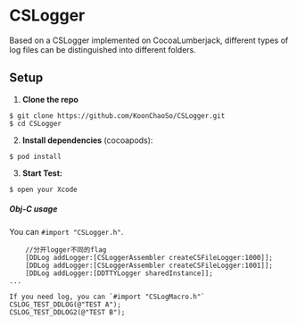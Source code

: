 # CSLogger
Based on a CSLogger implemented on CocoaLumberjack, different types of log files can be distinguished into different folders.
## Setup

1. **Clone the repo**

  ```
  $ git clone https://github.com/KoonChaoSo/CSLogger.git
  $ cd CSLogger
  ```

2. **Install dependencies** (cocoapods):

  ```
  $ pod install
  ```

3. **Start Test:**

  ```
  $ open your Xcode
  ```
##### Obj-C usage
You can `#import "CSLogger.h"`.


```objc
    //分开logger不同的flag
    [DDLog addLogger:[CSLoggerAssembler createCSFileLogger:1000]];
    [DDLog addLogger:[CSLoggerAssembler createCSFileLogger:1001]];
    [DDLog addLogger:[DDTTYLogger sharedInstance]];
...

If you need log, you can `#import "CSLogMacro.h"`
CSLOG_TEST_DDLOG(@"TEST A");
CSLOG_TEST_DDLOG2(@"TEST B");
